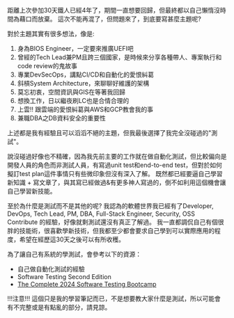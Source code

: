 
距離上次參加30天鐵人已經4年了，期間一直想要回歸，但最終都以自己懶惰沒時間為藉口而放棄。
這次不能再混了，但問題來了，到底要寫甚麼主題呢?

對於主題其實有很多想法，像是:
1. 身為BIOS Engineer，一定要來推廣UEFI吧
2. 曾經的Tech Lead兼PM且跨三個國家，是時候來分享各種帶人、專案執行和code review的鬼故事
3. 專業DevSecOps，講點CI/CD和自動化的愛恨糾葛
4. 斜槓System Architecture，來聊聊好維護的架構
5. 莫忘初衷，空間資訊與GIS在等著我回歸
6. 想換工作，日以繼夜刷LC也是合情合理的
7. 上雲!! 跟雲端的愛恨糾葛與AWS和GCP教會我的事
8. 兼職DBA之DB資料安全的重要性

上述都是我有經驗且可以滔滔不絕的主題，但我最後選擇了我完全沒碰過的"測試"。

說沒碰過好像也不精確，因為我先前主要的工作就在做自動化測試，但比較偏向是開發人員的角色而非測試人員，有寫過unit test和end-to-end test，但對於如何擬訂test plan這件事情只有些微印象但沒有深入了解。
既然都已經要逼自己學習新知識 + 寫文章了，與其寫已經做過&有更多神人寫過的，倒不如利用這個機會讓自己學習新技能。

至於為什麼是測試而不是其他的呢? 我認為的軟體世界我已經有了Developer, DevOps, Tech Lead, PM, DBA, Full-Stack Engineer, Security, OSS Contribute 的經驗，好像就剩測試還沒有真正了解過。
我一直都調侃自己有個很胖的技能術，很喜歡學新技術，但我都至少都會要求自己學到可以實際應用的程度，希望在經歷這30天之後可以有所收穫。

為了讓自己有系統的學測試，會參考以下的資源：
- 自己做自動化測試的經驗
- Software Testing Second Edition
- [The Complete 2024 Software Testing Bootcamp](https://www.udemy.com/course/testerbootcamp/)

!!!注意!!! 這個只是我的學習筆記而已，不是想要教大家什麼是測試，所以可能會有不完整或是有點亂的部分，請見諒。

